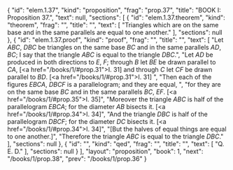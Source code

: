{
  "id": "elem.1.37",
  "kind": "proposition",
  "frag": "prop.37",
  "title": "BOOK I: Proposition 37.",
  "text": null,
  "sections": [
    {
      "id": "elem.1.37.theorem",
      "kind": "theorem",
      "frag": "",
      "title": "",
      "text": [
        "Triangles which are on the same base and in the same parallels are equal to one another."
      ],
      "sections": null
    },
    {
      "id": "elem.1.37.proof",
      "kind": "proof",
      "frag": "",
      "title": "",
      "text": [
        "Let <var>ABC</var>, <var>DBC</var> be triangles on the same base <var>BC</var> and in the same parallels <var>AD</var>, <var>BC</var>; I say that the triangle <var>ABC</var> is equal to the triangle <var>DBC</var>.",
        "Let <var>AD</var> be produced in both directions to <var>E</var>, <var>F</var>; through <var>B</var> let <var>BE</var> be drawn parallel to <var>CA</var>, [<a href=\"/books/1/#prop.31\">I. 31</a>] and through <var>C</var> let <var>CF</var> be drawn parallel to <var>BD</var>. [<a href=\"/books/1/#prop.31\">I. 31</a>] ",
        "Then each of the figures <var>EBCA</var>, <var>DBCF</var> is a parallelogram; and they are equal, ",
        "for they are on the same base <var>BC</var> and in the same parallels <var>BC</var>, <var>EF</var>. [<a href=\"/books/1/#prop.35\">I. 35</a>]",
        "Moreover the triangle <var>ABC</var> is half of the parallelogram <var>EBCA</var>; for the diameter <var>AB</var> bisects it. [<a href=\"/books/1/#prop.34\">I. 34</a>]",
        "And the triangle <var>DBC</var> is half of the parallelogram <var>DBCF</var>; for the diameter <var>DC</var> bisects it. [<a href=\"/books/1/#prop.34\">I. 34</a>]",
        "[But the halves of equal things are equal to one another.]",
        "Therefore the triangle <var>ABC</var> is equal to the triangle <var>DBC</var>."
      ],
      "sections": null
    },
    {
      "id": "",
      "kind": "qed",
      "frag": "",
      "title": "",
      "text": [
        "Q. E. D."
      ],
      "sections": null
    }
  ],
  "layout": "proposition",
  "book": 1,
  "next": "/books/1/prop.38",
  "prev": "/books/1/prop.36"
}
